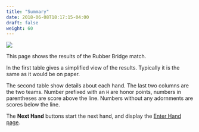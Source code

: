 ```yaml
---
title: "Summary"
date: 2018-06-08T18:17:15-04:00
draft: false
weight: 60
---
```


<div class="withBorder">

<img src="../images/gen/Rubber/SummaryPage.png"/>

</div>

This page shows the results of the Rubber Bridge match.

In the first table gives a simplified view of the results.  Typically it is the same as it would be on paper.

The second table show details about each hand.  The last two columns are the two teams.  Number prefixed with an `H` are honor points, numbers in parentheses are score above the line.  Numbers without any adornments are scores below the line.
 
The **Next Hand** buttons start the next hand, and display the [Enter Hand page](hand.html).